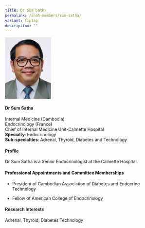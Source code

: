 ```yaml
---
title: Dr Sum Satha
permalink: /anah-members/sum-satha/
variant: tiptap
description: ""
---
```

<p></p><div class="isomer-image-wrapper"><img style="width: 30%;" height="auto" width="100%" alt="" src="/images/ANAH ASEAN Network of Adrenal/Members/CRN__ANAH___Prof_Sum_Satha.png"></div><h4><strong>Dr Sum Satha&nbsp;</strong></h4><p>Internal Medicine (Cambodia)&nbsp;<br>Endocrinology (France)<br>Chief of Internal Medicine Unit-Calmette Hospital&nbsp;<br><strong>Specialty</strong>: Endocrinology&nbsp;<br><strong>Sub-specialties</strong>: Adrenal, Thyroid, Diabetes and Technology&nbsp;</p><h4><strong>Profile&nbsp;</strong></h4><p>Dr Sum Satha is a Senior Endocrinologist at the Calmette Hospital.</p><h4><strong>Professional Appointments and Committee Memberships&nbsp;</strong></h4><ul data-tight="true" class="tight"><li><p>President of Cambodian Association of Diabetes and Endocrine Technology&nbsp;</p></li><li><p>Fellow of American College of Endocrinology &nbsp;</p></li></ul><h4><strong>Research Interests</strong></h4><p>Adrenal, Thyroid, Diabetes Technology</p>